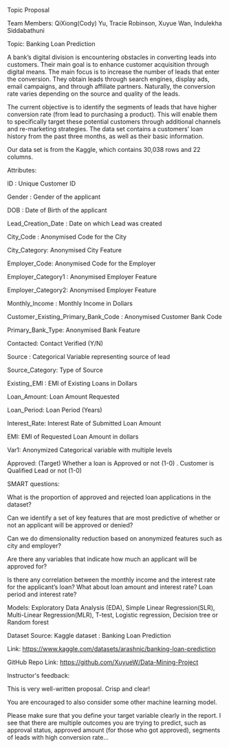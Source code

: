 Topic Proposal 

 
 

Team Members: QiXiong(Cody) Yu, Tracie Robinson, Xuyue Wan, Indulekha Siddabathuni 

 
 

Topic: Banking Loan Prediction 

 
 

A bank’s digital division is encountering obstacles in converting leads into customers.  Their main goal is to enhance customer acquisition through digital means.  The main focus is to increase the number of leads that enter the conversion.  They obtain leads through search engines, display ads, email campaigns, and through affiliate partners.  Naturally, the conversion rate varies depending on the source and quality of the leads. 

The current objective is to identify the segments of leads that have higher conversion rate (from lead to purchasing a product).  This will enable them to specifically target these potential customers through additional channels and re-marketing strategies.  The data set contains a customers’ loan history from the past three months, as well as their basic information. 

 Our data set is from the Kaggle, which contains 30,038 rows and 22 columns. 

 
 

Attributes:  

ID : Unique Customer ID 

Gender : Gender of the applicant 

DOB : Date of Birth of the applicant 

Lead_Creation_Date : Date on which Lead was created 

City_Code : Anonymised Code for the City 

City_Category: Anonymised City Feature 

Employer_Code: Anonymised Code for the Employer 

Employer_Category1 : Anonymised Employer Feature 

Employer_Category2: Anonymised Employer Feature 

Monthly_Income : Monthly Income in Dollars 

Customer_Existing_Primary_Bank_Code : Anonymised Customer Bank Code 

Primary_Bank_Type: Anonymised Bank Feature 

Contacted: Contact Verified (Y/N) 

Source : Categorical Variable representing source of lead 

Source_Category: Type of Source 

Existing_EMI : EMI of Existing Loans in Dollars 

Loan_Amount: Loan Amount Requested 

Loan_Period: Loan Period (Years) 

Interest_Rate: Interest Rate of Submitted Loan Amount 

EMI: EMI of Requested Loan Amount in dollars 

Var1: Anonymized Categorical variable with multiple levels 

Approved: (Target) Whether a loan is Approved or not (1-0) . Customer is Qualified Lead or not (1-0) 

SMART questions: 

What is the proportion of approved and rejected loan applications in the dataset? 

Can we identify a set of key features that are most predictive of whether or not an applicant will be approved or denied?  

Can we do dimensionality reduction based on anonymized features such as city and employer? 

Are there any variables that indicate how much an applicant will be approved for? 

Is there any correlation between the monthly income and the interest rate for the applicant’s loan? What about loan amount and interest rate? Loan period and interest rate? 

 
 

Models: Exploratory Data Analysis (EDA),  Simple Linear Regression(SLR), Multi-Linear Regression(MLR), T-test, Logistic regression, Decision tree or Random forest 

  

Dataset Source: Kaggle dataset : Banking Loan Prediction 

Link: https://www.kaggle.com/datasets/arashnic/banking-loan-prediction  

  

GitHub Repo Link: https://github.com/XuyueW/Data-Mining-Project   

 
Instructor's feedback: 

This is very well-written proposal. Crisp and clear! 

You are encouraged to also consider some other machine learning model. 

Please make sure that you define your target variable clearly in the report. I see that there are multiple outcomes you are trying to predict, such as approval status, approved amount (for those who got approved), segments of leads with high conversion rate... 

 